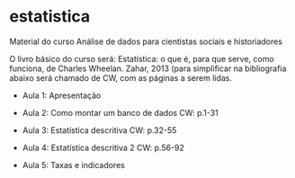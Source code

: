 # estatistica
Material do curso  Análise de dados para cientistas sociais e historiadores

O livro básico do curso será: Estatística: o que é, para que serve, como funciona, de Charles Wheelan. Zahar, 2013 (para simplificar na bibliografia abaixo será chamado de CW, com as páginas a serem lidas.



- Aula 1: Apresentação

- Aula 2: Como montar um banco de dados 
  CW: p.1-31
  
- Aula 3: Estatística descritiva
  CW: p.32-55
  
- Aula 4: Estatística descritiva 2
  CW: p.56-92
  
- Aula 5: Taxas e indicadores

 

